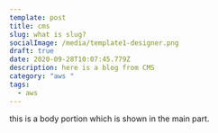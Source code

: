 ```yaml
---
template: post
title: cms
slug: what is slug?
socialImage: /media/template1-designer.png
draft: true
date: 2020-09-28T10:07:45.779Z
description: here is a blog from CMS
category: "aws "
tags:
  - aws
---
```

this is a body portion which is shown in the main part.